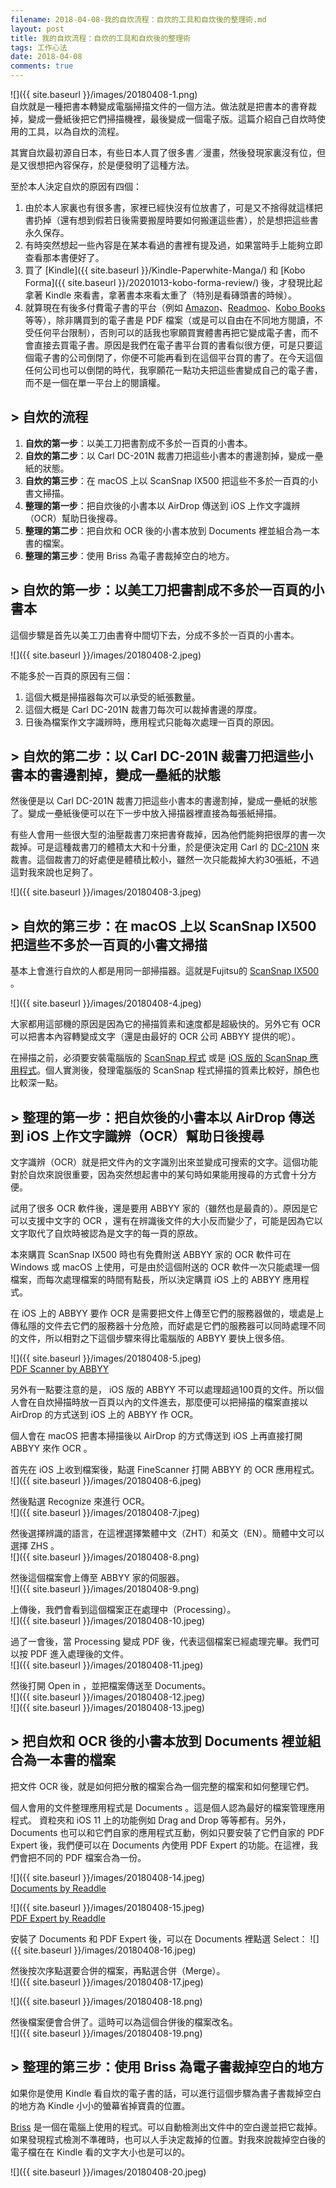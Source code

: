 ```yaml
---
filename: 2018-04-08-我的自炊流程：自炊的工具和自炊後的整理術.md
layout: post
title: 我的自炊流程：自炊的工具和自炊後的整理術
tags: 工作心法
date: 2018-04-08
comments: true
---
```


![]({{ site.baseurl }}/images/20180408-1.png)  
自炊就是一種把書本轉變成電腦掃描文件的一個方法。做法就是把書本的書脊裁掉，變成一疊紙後把它們掃描機裡，最後變成一個電子版。這篇介紹自己自炊時使用的工具，以為自炊的流程。

其實自炊最初源自日本，有些日本人買了很多書／漫畫，然後發現家裏沒有位，但是又很想把內容保存，於是便發明了這種方法。

至於本人決定自炊的原因有四個：

1. 由於本人家裏也有很多書，家裡已經快沒有位放書了，可是又不捨得就這樣把書扔掉（還有想到假若日後需要搬屋時要如何搬運這些書），於是想把這些書永久保存。
2. 有時突然想起一些內容是在某本看過的書裡有提及過，如果當時手上能夠立即查看那本書便好了。
3. 買了 [Kindle]({{ site.baseurl }}/Kindle-Paperwhite-Manga/) 和 [Kobo Forma]({{ site.baseurl }}/20201013-kobo-forma-review/) 後，才發現比起拿著 Kindle 來看書，拿著書本來看太重了（特別是看磚頭書的時候）。
4. 就算現在有後多付費電子書的平台（例如 [Amazon](https://www.amazon.com)、[Readmoo](https://readmoo.com)、[Kobo Books](https://www.kobo.com) 等等），除非購買到的電子書是 PDF 檔案（或是可以自由在不同地方閱讀，不受任何平台限制），否則可以的話我也寧願買實體書再把它變成電子書，而不會直接去買電子書。原因是我們在電子書平台買的書看似很方便，可是只要這個電子書的公司倒閉了，你便不可能再看到在這個平台買的書了。在今天這個任何公司也可以倒閉的時代，我寧願花一點功夫把這些書變成自己的電子書，而不是一個在單一平台上的閱讀權。

## > 自炊的流程
1. **自炊的第一步**：以美工刀把書割成不多於一百頁的小書本。
2. **自炊的第二步**：以 Carl DC-201N 裁書刀把這些小書本的書邊割掉，變成一壘紙的狀態。
3. **自炊的第三步**：在 macOS 上以 ScanSnap IX500 把這些不多於一百頁的小書文掃描。
4. **整理的第一步**：把自炊後的小書本以 AirDrop 傳送到 iOS 上作文字識辨（OCR）幫助日後搜尋。
5. **整理的第二步**：把自炊和 OCR 後的小書本放到 Documents 裡並組合為一本書的檔案。
6. **整理的第三步**：使用 Briss 為電子書裁掉空白的地方。

## > 自炊的第一步：以美工刀把書割成不多於一百頁的小書本

這個步驟是首先以美工刀由書脊中間切下去，分成不多於一百頁的小書本。

![]({{ site.baseurl }}/images/20180408-2.jpeg)

不能多於一百頁的原因有三個：
1. 這個大概是掃描器每次可以承受的紙張數量。
2. 這個大概是 Carl DC-201N 裁書刀每次可以裁掉書邊的厚度。
3. 日後為檔案作文字識辨時，應用程式只能每次處理一百頁的原因。

## > 自炊的第二步：以 Carl DC-201N 裁書刀把這些小書本的書邊割掉，變成一壘紙的狀態

然後便是以 Carl DC-201N 裁書刀把這些小書本的書邊割掉，變成一壘紙的狀態了。變成一壘紙後便可以在下一步中放入掃描器裡直接為每張紙掃描。

有些人會用一些很大型的油壓裁書刀來把書脊裁掉，因為他們能夠把很厚的書一次裁掉。可是這種裁書刀的體積太大和十分重，於是便決定用 Carl 的 [DC-210N](http://carl-officeproducts.com/dc-210n-rotary-disk-cutter) 來裁書。這個裁書刀的好處便是體積比較小，雖然一次只能裁掉大約30張紙，不過這對我來說也足夠了。

![]({{ site.baseurl }}/images/20180408-3.jpeg)

## > 自炊的第三步：在 macOS 上以 ScanSnap IX500 把這些不多於一百頁的小書文掃描

基本上會進行自炊的人都是用同一部掃描器。這就是Fujitsu的 [ScanSnap IX500](http://scanners.fcpa.fujitsu.com/scansnap11/features_iX500.html) 。

![]({{ site.baseurl }}/images/20180408-4.jpeg)

大家都用這部機的原因是因為它的掃描質素和速度都是超級快的。另外它有 OCR 可以把書本內容轉變成文字（還是由最好的 OCR 公司 ABBYY 提供的呢）。

在掃描之前，必須要安裝電腦版的 [ScanSnap 程式](http://scansnap.fujitsu.com/global/dl/) 或是 [iOS 版的 ScanSnap 應用程式](https://itunes.apple.com/hk/app/scansnap-connect-application/id464728181?l=en&mt=8)。個人實測後，發理電腦版的 ScanSnap 程式掃描的質素比較好，顏色也比較深一點。

## > 整理的第一步：把自炊後的小書本以 AirDrop 傳送到 iOS 上作文字識辨（OCR）幫助日後搜尋

文字識辨（OCR）就是把文件內的文字識別出來並變成可搜索的文字。這個功能對於自炊來說很重要，因為突然想起書中的某句時如果能用搜尋的方式會十分方便。

試用了很多 OCR 軟件後，還是要用 ABBYY 家的（雖然也是最貴的）。原因是它可以支援中文字的 OCR ，還有在辨識後文件的大小反而變少了，可能是因為它以文字取代了自炊時被認為是文字的每一頁的原故。

本來購買 ScanSnap IX500 時也有免費附送 ABBYY 家的 OCR 軟件可在 Windows 或 macOS 上使用，可是由於這個附送的 OCR 軟件一次只能處理一個檔案，而每次處理檔案的時間有點長，所以決定購買 iOS 上的 ABBYY 應用程式。

在 iOS 上的 ABBYY 要作 OCR 是需要把文件上傳至它們的服務器做的，壞處是上傳私隱的文件去它們的服務器十分危險，而好處是它們的服務器可以同時處理不同的文件，所以相對之下這個步驟來得比電腦版的 ABBYY 要快上很多倍。

![]({{ site.baseurl }}/images/20180408-5.jpeg)  
[PDF Scanner by ABBYY](https://itunes.apple.com/hk/app/pdf-scanner/id534203582?l=en&mt=8)

另外有一點要注意的是， iOS 版的 ABBYY 不可以處理超過100頁的文件。所以個人會在自炊掃描時放一百頁以內的文件進去，那麼便可以把掃描的檔案直接以 AirDrop 的方式送到 iOS 上的 ABBYY 作 OCR。

個人會在 macOS 把書本掃描後以 AirDrop 的方式傳送到 iOS 上再直接打開 ABBYY 來作 OCR 。

首先在 iOS 上收到檔案後，點選 FineScanner 打開 ABBYY 的 OCR 應用程式。  
![]({{ site.baseurl }}/images/20180408-6.jpeg)

然後點選 Recognize 來進行 OCR。  
![]({{ site.baseurl }}/images/20180408-7.jpeg)

然後選擇辨識的語言，在這裡選擇繁體中文（ZHT）和英文（EN）。簡體中文可以選擇 ZHS 。  
![]({{ site.baseurl }}/images/20180408-8.png)

然後這個檔案會上傳至 ABBYY 家的伺服器。  
![]({{ site.baseurl }}/images/20180408-9.png)

上傳後，我們會看到這個檔案正在處理中（Processing）。  
![]({{ site.baseurl }}/images/20180408-10.jpeg)

過了一會後，當 Processing 變成 PDF 後，代表這個檔案已經處理完畢。我們可以按 PDF 進入處理後的文件。  
![]({{ site.baseurl }}/images/20180408-11.jpeg)

然後打開 Open in ，並把檔案傳送至 Documents。  
![]({{ site.baseurl }}/images/20180408-12.jpeg)  
![]({{ site.baseurl }}/images/20180408-13.jpeg)

## > 把自炊和 OCR 後的小書本放到 Documents 裡並組合為一本書的檔案

把文件 OCR 後，就是如何把分散的檔案合為一個完整的檔案和如何整理它們。

個人會用的文件整理應用程式是 Documents 。這是個人認為最好的檔案管理應用程式。 資粒夾和 iOS 11 上的功能例如 Drag and Drop 等等都有。另外， Documents 也可以和它們自家的應用程式互動，例如只要安裝了它們自家的 PDF Expert 後，我們便可以在 Documents 內使用 PDF Expert 的功能。在這裡，我們會把不同的 PDF 檔案合為一份。

![]({{ site.baseurl }}/images/20180408-14.jpeg)  
[Documents by Readdle](https://itunes.apple.com/hk/app/documents-by-readdle/id364901807?l=en&mt=8)

![]({{ site.baseurl }}/images/20180408-15.jpeg)  
[PDF Expert by Readdle](https://itunes.apple.com/hk/app/pdf-expert-by-readdle/id743974925?l=en&mt=8)

安裝了 Documents 和 PDF Expert 後，可以在 Documents 裡點選 Select：
![]({{ site.baseurl }}/images/20180408-16.jpeg)

然後按次序點選要合併的檔案，再點選合併（Merge）。  
![]({{ site.baseurl }}/images/20180408-17.jpeg)

![]({{ site.baseurl }}/images/20180408-18.png)

然後檔案便會合併了。這時可以為這個合併後的檔案改名。  
![]({{ site.baseurl }}/images/20180408-19.png)

## > 整理的第三步：使用 Briss 為電子書裁掉空白的地方

如果你是使用 Kindle 看自炊的電子書的話，可以進行這個步驟為書子書裁掉空白的地方為 Kindle 小小的螢幕省掉寶貴的位置。

[Briss](http://briss.sourceforge.net) 是一個在電腦上使用的程式。可以自動檢測出文件中的空白邊並把它裁掉。如果發現程式檢測不準確時，也可以人手決定裁掉的位置。對我來說裁掉空白後的電子檔在在 Kindle 看的文字大小也是可以的。

![]({{ site.baseurl }}/images/20180408-20.jpeg)
